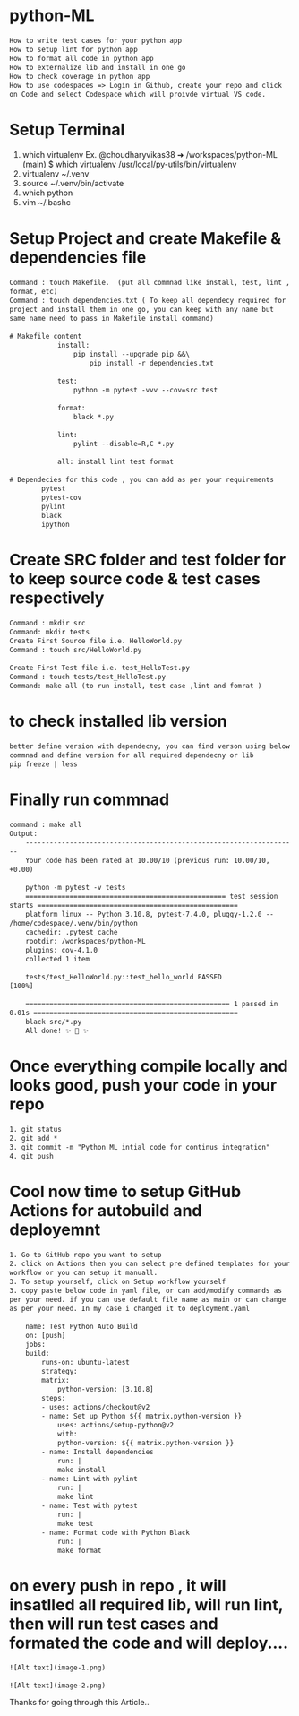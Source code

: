 # python-ML
    How to write test cases for your python app
    How to setup lint for python app
    How to format all code in python app
    How to externalize lib and install in one go
    How to check coverage in python app
    How to use codespaces => Login in Github, create your repo and click on Code and select Codespace which will proivde virtual VS code.
# Setup Terminal
1. which virtualenv
    Ex. @choudharyvikas38 ➜ /workspaces/python-ML (main) $ which virtualenv
        /usr/local/py-utils/bin/virtualenv
2. virtualenv ~/.venv        
3. source ~/.venv/bin/activate
4. which python
5. vim ~/.bashc


# Setup Project and create Makefile & dependencies file
    Command : touch Makefile.  (put all commnad like install, test, lint , format, etc)
    Command : touch dependencies.txt ( To keep all dependecy required for project and install them in one go, you can keep with any name but same name need to pass in Makefile install command)

    # Makefile content
                install:
                    pip install --upgrade pip &&\
                        pip install -r dependencies.txt

                test:
                    python -m pytest -vvv --cov=src test

                format:
                    black *.py

                lint:
                    pylint --disable=R,C *.py

                all: install lint test format

    # Dependecies for this code , you can add as per your requirements
            pytest
            pytest-cov
            pylint
            black
            ipython           



# Create SRC folder and test folder for to keep source code & test cases respectively
    Command : mkdir src
    Command: mkdir tests
    Create First Source file i.e. HelloWorld.py
    Command : touch src/HelloWorld.py

    Create First Test file i.e. test_HelloTest.py
    Command : touch tests/test_HelloTest.py
    Command: make all (to run install, test case ,lint and fomrat )


# to check installed lib version
    better define version with dependecny, you can find verson using below commnad and define version for all required dependecny or lib 
    pip freeze | less

# Finally run commnad 
    command : make all
    Output:
        --------------------------------------------------------------------
        Your code has been rated at 10.00/10 (previous run: 10.00/10, +0.00)

        python -m pytest -v tests
        ================================================== test session starts ==================================================
        platform linux -- Python 3.10.8, pytest-7.4.0, pluggy-1.2.0 -- /home/codespace/.venv/bin/python
        cachedir: .pytest_cache
        rootdir: /workspaces/python-ML
        plugins: cov-4.1.0
        collected 1 item                                                                                                        

        tests/test_HelloWorld.py::test_hello_world PASSED                                                                 [100%]

        =================================================== 1 passed in 0.01s ===================================================
        black src/*.py
        All done! ✨ 🍰 ✨    

# Once everything compile locally and looks good, push your code in your repo
    1. git status
    2. git add *
    3. git commit -m "Python ML intial code for continus integration"
    4. git push 

# Cool now time to setup GitHub Actions for autobuild and deployemnt 
    1. Go to GitHub repo you want to setup
    2. click on Actions then you can select pre defined templates for your workflow or you can setup it manuall.
    3. To setup yourself, click on Setup workflow yourself
    3. copy paste below code in yaml file, or can add/modify commands as per your need. if you can use default file name as main or can change as per your need. In my case i changed it to deployment.yaml

        name: Test Python Auto Build
        on: [push]
        jobs:
        build:
            runs-on: ubuntu-latest
            strategy:
            matrix:
                python-version: [3.10.8]
            steps:
            - uses: actions/checkout@v2
            - name: Set up Python ${{ matrix.python-version }}
                uses: actions/setup-python@v2
                with:
                python-version: ${{ matrix.python-version }}
            - name: Install dependencies
                run: |
                make install
            - name: Lint with pylint
                run: |
                make lint
            - name: Test with pytest
                run: |
                make test
            - name: Format code with Python Black
                run: |
                make format


# on every push in repo , it will insatlled all required lib, will run lint, then will run test cases and formated the code and will deploy....
    ![Alt text](image-1.png)

    ![Alt text](image-2.png)
Thanks for going through this Article..
